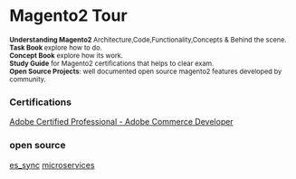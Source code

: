 # Magento2 Tour

<small><b> Understanding Magento2 </b> Architecture,Code,Functionality,Concepts & Behind the scene.</small></br>
<small><b>Task Book </b> explore how to do.</small></br>
<small><b>Concept Book</b> explore how its work.</small> </br>
<small><b>Study Guide</b> for Magento2 certifications that helps to clear exam.</small> </br>
<small><b>Open Source Projects</b>: well documented open source magento2 features developed by community.</small>

### Certifications
<a href="https://spark.adobe.com/page/ClHLYMaUjTUfa/" alt="Exam Details Here ">Adobe Certified Professional - Adobe Commerce Developer</a>

### open source 
[es_sync](ttps://www.linkedin.com/pulse/magento2-nosql-database-pwa-support-piotr-karwatka/)
[microservices](https://microservicesbook.org/#omnichannel)

